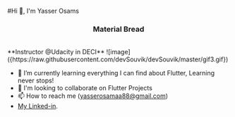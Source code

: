 #Hi 👋, I'm Yasser Osams
<h3 align="center">Material Bread</h3>
 <br>
**Instructor @Udacity in DECI**  
![image]({https://raw.githubusercontent.com/devSouvik/devSouvik/master/gif3.gif})

- 🌱 I’m currently learning everything I can find about Flutter, Learning never stops!
- 👯 I'm looking to collaborate on Flutter Projects
- 📫 How to reach me (yasserosamaa88@gmail.com)
-  [My Linked-in]({www.linkedin.com/in/yasser-osama}).





<!---
yasser-osamaa/yasser-osamaa is a ✨ special ✨ repository because its `README.md` (this file) appears on your GitHub profile.
You can click the Preview link to take a look at your changes.
--->
